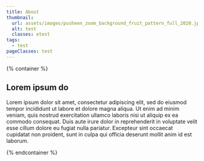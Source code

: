 ```yaml
---
title: About
thumbnail:
  url: assets/images/pusheen_zoom_background_fruit_pattern_full_2020.jpg
  alt: test
  classes: etest
tags:
  - test
pageClasses: test
---
```

{% container %}

## Lorem ipsum do

Lorem ipsum dolor sit amet, consectetur adipiscing elit, sed do eiusmod tempor incididunt ut labore et dolore magna aliqua. Ut enim ad minim veniam, quis nostrud exercitation ullamco laboris nisi ut aliquip ex ea commodo consequat. Duis aute irure dolor in reprehenderit in voluptate velit esse cillum dolore eu fugiat nulla pariatur. Excepteur sint occaecat cupidatat non proident, sunt in culpa qui officia deserunt mollit anim id est laborum.

{% endcontainer %}